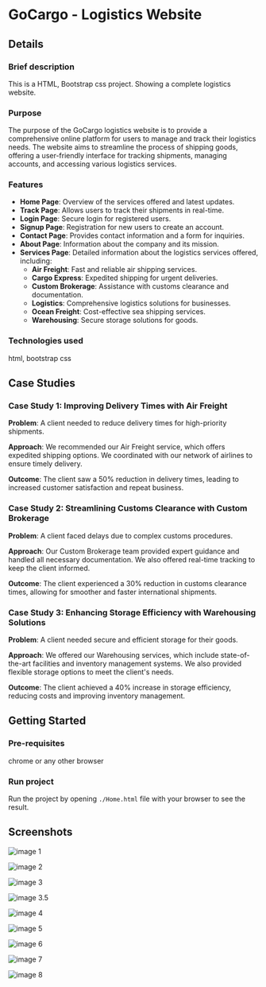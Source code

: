 # GoCargo - Logistics Website

## Details

### Brief description

This is a HTML, Bootstrap css project. Showing a complete logistics website.

### Purpose

The purpose of the GoCargo logistics website is to provide a comprehensive online platform for users to manage and track their logistics needs. The website aims to streamline the process of shipping goods, offering a user-friendly interface for tracking shipments, managing accounts, and accessing various logistics services.

### Features

- **Home Page**: Overview of the services offered and latest updates.
- **Track Page**: Allows users to track their shipments in real-time.
- **Login Page**: Secure login for registered users.
- **Signup Page**: Registration for new users to create an account.
- **Contact Page**: Provides contact information and a form for inquiries.
- **About Page**: Information about the company and its mission.
- **Services Page**: Detailed information about the logistics services offered, including:
  - **Air Freight**: Fast and reliable air shipping services.
  - **Cargo Express**: Expedited shipping for urgent deliveries.
  - **Custom Brokerage**: Assistance with customs clearance and documentation.
  - **Logistics**: Comprehensive logistics solutions for businesses.
  - **Ocean Freight**: Cost-effective sea shipping services.
  - **Warehousing**: Secure storage solutions for goods.

### Technologies used

html, bootstrap css

## Case Studies

### Case Study 1: Improving Delivery Times with Air Freight

**Problem**: A client needed to reduce delivery times for high-priority shipments.

**Approach**: We recommended our Air Freight service, which offers expedited shipping options. We coordinated with our network of airlines to ensure timely delivery.

**Outcome**: The client saw a 50% reduction in delivery times, leading to increased customer satisfaction and repeat business.

### Case Study 2: Streamlining Customs Clearance with Custom Brokerage

**Problem**: A client faced delays due to complex customs procedures.

**Approach**: Our Custom Brokerage team provided expert guidance and handled all necessary documentation. We also offered real-time tracking to keep the client informed.

**Outcome**: The client experienced a 30% reduction in customs clearance times, allowing for smoother and faster international shipments.

### Case Study 3: Enhancing Storage Efficiency with Warehousing Solutions

**Problem**: A client needed secure and efficient storage for their goods.

**Approach**: We offered our Warehousing services, which include state-of-the-art facilities and inventory management systems. We also provided flexible storage options to meet the client's needs.

**Outcome**: The client achieved a 40% increase in storage efficiency, reducing costs and improving inventory management.

## Getting Started

### Pre-requisites

chrome or any other browser

### Run project

Run the project by opening `./Home.html` file with your browser to see the result.

## Screenshots

![image 1](https://raw.githubusercontent.com/usamyismy7/logistics-html-bootstrap/main/assets/readme/1.png)

![image 2](https://raw.githubusercontent.com/usamyismy7/logistics-html-bootstrap/main/assets/readme/2.png)

![image 3](https://raw.githubusercontent.com/usamyismy7/logistics-html-bootstrap/main/assets/readme/3.png)

![image 3.5](https://raw.githubusercontent.com/usamyismy7/logistics-html-bootstrap/main/assets/readme/3.5.png)

![image 4](https://raw.githubusercontent.com/usamyismy7/logistics-html-bootstrap/main/assets/readme/4.png)

![image 5](https://raw.githubusercontent.com/usamyismy7/logistics-html-bootstrap/main/assets/readme/5.png)

![image 6](https://raw.githubusercontent.com/usamyismy7/logistics-html-bootstrap/main/assets/readme/6.png)

![image 7](https://raw.githubusercontent.com/usamyismy7/logistics-html-bootstrap/main/assets/readme/7.png)

![image 8](https://raw.githubusercontent.com/usamyismy7/logistics-html-bootstrap/main/assets/readme/8.png)
